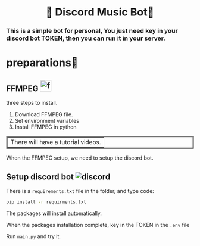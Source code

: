 <h1 align='center'>🎤 Discord Music Bot💽</h1>
<h3 align='left'> This is a simple bot for personal, You just need key in your discord bot TOKEN, then you can run it in your server.</h3>

<h1>preparations🔧</h1>

<h2>FFMPEG <a href="https://ffmpeg.org/"><img height=30 src="https://ffmpeg.org/favicon.ico" alt="ffmpeg"></img></a></h2>
<p> three steps to install.</p>
<ol>
  <li>Download FFMPEG file.</li>
  <li>Set environment variables</li>
  <li>Install FFMPEG in python</li>
</ol>
<table border=3>
  <td> There will have a tutorial videos. </td>
</table>
<p>When the FFMPEG setup, we need to setup the discord bot.</p>
<h2>Setup discord bot <img src="https://assets-global.website-files.com/6257adef93867e50d84d30e2/62fddf0fde45a8baedcc7ee5_847541504914fd33810e70a0ea73177e%20(2)-1.png" alt="discord"></h2>
There is a <code>requirements.txt</code> file in the folder, and type code:
<p></p>

```sh
pip install -r requirments.txt  
```
The packages will install automatically.

When the packages installation complete, key in the TOKEN in the <code>.env</code> file

Run <code>main.py</code> and try it.
